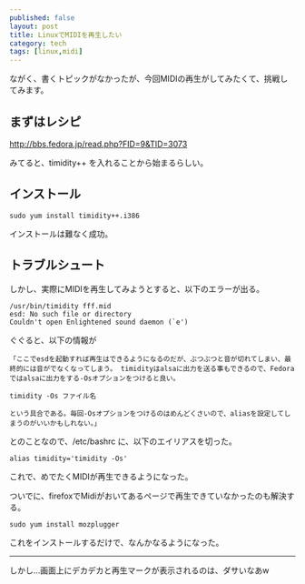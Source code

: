 ```yaml
---
published: false
layout: post
title: LinuxでMIDIを再生したい
category: tech
tags: [linux,midi]
---
```


ながく、書くトピックがなかったが、今回MIDIの再生がしてみたくて、挑戦してみます。

## まずはレシピ

http://bbs.fedora.jp/read.php?FID=9&TID=3073

みてると、timidity++ を入れることから始まるらしい。

## インストール

```
sudo yum install timidity++.i386

```

インストールは難なく成功。

## トラブルシュート

しかし、実際にMIDIを再生してみようとすると、以下のエラーが出る。

```
/usr/bin/timidity fff.mid
esd: No such file or directory
Couldn't open Enlightened sound daemon (`e')
```

ぐぐると、以下の情報が

```
「ここでesdを起動すれば再生はできるようになるのだが、ぶつぶつと音が切れてしまい、最終的には音がでなくなってしまう。 timidityはalsaに出力を送る事もできるので、Fedoraではalsaに出力をする-Osオプションをつけると良い。

timidity -Os ファイル名

という具合である。毎回-Osオプションをつけるのはめんどくさいので、aliasを設定してしまうのがいいかもしれない。」
```

とのことなので、/etc/bashrc に、以下のエイリアスを切った。

```
alias timidity='timidity -Os'
```

これで、めでたくMIDIが再生できるようになった。

ついでに、firefoxでMidiがおいてあるページで再生できていなかったのも解決する。

```
sudo yum install mozplugger
```

これをインストールするだけで、なんかなるようになった。

---

しかし…画面上にデカデカと再生マークが表示されるのは、ダサいなあw
